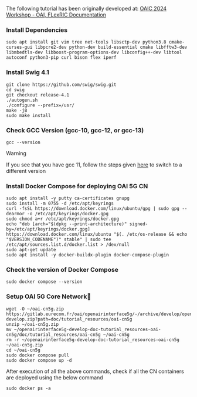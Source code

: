The following tutorial has been originally developed at: [OAIC 2024 Workshop - OAI, FLexRIC Documentation](https://openaicellular.github.io/oaic/OAIC-2024-Workshop-oai-flexric-documentation.html)
### Install Dependencies
```
sudo apt install git vim tree net-tools libsctp-dev python3.8 cmake-curses-gui libpcre2-dev python-dev build-essential cmake libfftw3-dev libmbedtls-dev libboost-program-options-dev libconfig++-dev libtool autoconf python3-pip curl bison flex iperf
```
### Install Swig 4.1
```
git clone https://github.com/swig/swig.git
cd swig
git checkout release-4.1
./autogen.sh
./configure --prefix=/usr/
make -j8
sudo make install
```
### Check GCC Version (gcc-10, gcc-12, or gcc-13)

```
gcc --version
```
> [!WARNING]
> If you see that you have gcc 11, follow the steps given [here](https://linuxconfig.org/how-to-switch-between-multiple-gcc-and-g-compiler-versions-on-ubuntu-20-04-lts-focal-fossa) to switch to a different version

### Install Docker Compose for deploying OAI 5G CN

```
sudo apt install -y putty ca-certificates gnupg
sudo install -m 0755 -d /etc/apt/keyrings
curl -fsSL https://download.docker.com/linux/ubuntu/gpg | sudo gpg --dearmor -o /etc/apt/keyrings/docker.gpg
sudo chmod a+r /etc/apt/keyrings/docker.gpg
echo "deb [arch="$(dpkg --print-architecture)" signed-by=/etc/apt/keyrings/docker.gpg] https://download.docker.com/linux/ubuntu "$(. /etc/os-release && echo "$VERSION_CODENAME")" stable" | sudo tee /etc/apt/sources.list.d/docker.list > /dev/null
sudo apt-get update
sudo apt install -y docker-buildx-plugin docker-compose-plugin
```
### Check the version of Docker Compose
```
sudo docker compose --version
```

### Setup OAI 5G Core Network
```
wget -O ~/oai-cn5g.zip https://gitlab.eurecom.fr/oai/openairinterface5g/-/archive/develop/openairinterface5g-develop.zip?path=doc/tutorial_resources/oai-cn5g
unzip ~/oai-cn5g.zip
mv ~/openairinterface5g-develop-doc-tutorial_resources-oai-cn5g/doc/tutorial_resources/oai-cn5g ~/oai-cn5g
rm -r ~/openairinterface5g-develop-doc-tutorial_resources-oai-cn5g ~/oai-cn5g.zip
cd ~/oai-cn5g
sudo docker compose pull
sudo docker compose up -d
```
After execution of all the above commands, check if all the CN containers are deployed using the below command
```
sudo docker ps -a
```




